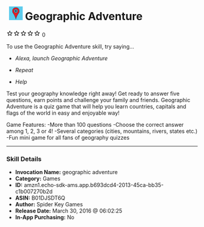 # &nbsp;<img src="skill_icon" alt="Geographic Adventure icon" width="36"> Geographic Adventure
![0 stars](../../images/ic_star_border_black_18dp_1x.png)![0 stars](../../images/ic_star_border_black_18dp_1x.png)![0 stars](../../images/ic_star_border_black_18dp_1x.png)![0 stars](../../images/ic_star_border_black_18dp_1x.png)![0 stars](../../images/ic_star_border_black_18dp_1x.png) 0

To use the Geographic Adventure skill, try saying...

* *Alexa, launch Geographic  Adventure*

* *Repeat*

* *Help*

Test your geography knowledge right away! Get ready to answer five questions, earn points and challenge your family and friends. Geographic Adventure is a quiz game that will help you learn countries, capitals and flags of the world in easy and enjoyable way!

Game Features:
-More than 100 questions
-Choose the correct answer among 1, 2, 3 or 4!
-Several categories (cities, mountains, rivers, states etc.)
-Fun mini game for all fans of geography quizzes

***

### Skill Details

* **Invocation Name:** geographic adventure
* **Category:** Games
* **ID:** amzn1.echo-sdk-ams.app.b693dcd4-2013-45ca-bb35-c1b007270b2d
* **ASIN:** B01DJSDT6Q
* **Author:** Spider Key Games
* **Release Date:** March 30, 2016 @ 06:02:25
* **In-App Purchasing:** No
